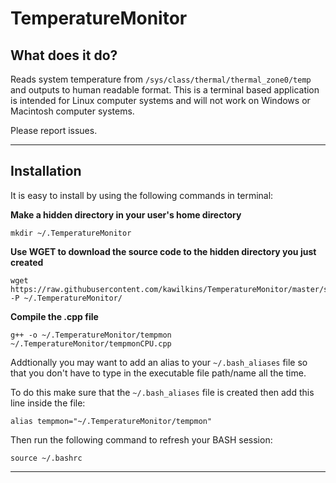 # TemperatureMonitor
## What does it do?
Reads system temperature from `/sys/class/thermal/thermal_zone0/temp` and outputs to human readable format.  This is a terminal based application is intended for Linux computer systems and will not work on Windows or Macintosh computer systems.

Please report issues.

<hr>

## Installation
It is easy to install by using the following commands in terminal:

**Make a hidden directory in your user's home directory**
```
mkdir ~/.TemperatureMonitor
```

**Use WGET to download the source code to the hidden directory you just created**
```
wget https://raw.githubusercontent.com/kawilkins/TemperatureMonitor/master/src/tempmonCPU.cpp -P ~/.TemperatureMonitor/
```

**Compile the .cpp file**
```
g++ -o ~/.TemperatureMonitor/tempmon ~/.TemperatureMonitor/tempmonCPU.cpp
```
Addtionally you may want to add an alias to your `~/.bash_aliases` file so that you don't have to type in the executable file path/name all the time.

To do this make sure that the `~/.bash_aliases` file is created then add this line inside the file:
```
alias tempmon="~/.TemperatureMonitor/tempmon"
```
Then run the following command to refresh your BASH session:
```
source ~/.bashrc
```
<hr>